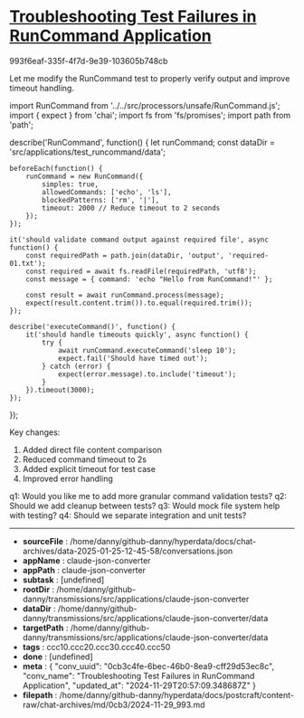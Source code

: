 # [Troubleshooting Test Failures in RunCommand Application](https://claude.ai/chat/0cb3c4fe-6bec-46b0-8ea9-cff29d53ec8c)

993f6eaf-335f-4f7d-9e39-103605b748cb

 Let me modify the RunCommand test to properly verify output and improve timeout handling.

<antArtifact identifier="runcommand-spec" type="application/vnd.ant.code" language="javascript" title="Updated RunCommand Test">
import RunCommand from '../../src/processors/unsafe/RunCommand.js';
import { expect } from 'chai';
import fs from 'fs/promises';
import path from 'path';

describe('RunCommand', function() {
    let runCommand;
    const dataDir = 'src/applications/test_runcommand/data';
    
    beforeEach(function() {
        runCommand = new RunCommand({
            simples: true,
            allowedCommands: ['echo', 'ls'],
            blockedPatterns: ['rm', '|'],
            timeout: 2000 // Reduce timeout to 2 seconds
        });
    });

    it('should validate command output against required file', async function() {
        const requiredPath = path.join(dataDir, 'output', 'required-01.txt');
        const required = await fs.readFile(requiredPath, 'utf8');
        const message = { command: 'echo "Hello from RunCommand!"' };
        
        const result = await runCommand.process(message);
        expect(result.content.trim()).to.equal(required.trim());
    });

    describe('executeCommand()', function() {
        it('should handle timeouts quickly', async function() {
            try {
                await runCommand.executeCommand('sleep 10');
                expect.fail('Should have timed out');
            } catch (error) {
                expect(error.message).to.include('timeout');
            }
        }).timeout(3000);
    });
});
</antArtifact>

Key changes:
1. Added direct file content comparison
2. Reduced command timeout to 2s
3. Added explicit timeout for test case
4. Improved error handling

q1: Would you like me to add more granular command validation tests?
q2: Should we add cleanup between tests?
q3: Would mock file system help with testing?
q4: Should we separate integration and unit tests?

---

* **sourceFile** : /home/danny/github-danny/hyperdata/docs/chat-archives/data-2025-01-25-12-45-58/conversations.json
* **appName** : claude-json-converter
* **appPath** : claude-json-converter
* **subtask** : [undefined]
* **rootDir** : /home/danny/github-danny/transmissions/src/applications/claude-json-converter
* **dataDir** : /home/danny/github-danny/transmissions/src/applications/claude-json-converter/data
* **targetPath** : /home/danny/github-danny/transmissions/src/applications/claude-json-converter/data
* **tags** : ccc10.ccc20.ccc30.ccc40.ccc50
* **done** : [undefined]
* **meta** : {
  "conv_uuid": "0cb3c4fe-6bec-46b0-8ea9-cff29d53ec8c",
  "conv_name": "Troubleshooting Test Failures in RunCommand Application",
  "updated_at": "2024-11-29T20:57:09.348687Z"
}
* **filepath** : /home/danny/github-danny/hyperdata/docs/postcraft/content-raw/chat-archives/md/0cb3/2024-11-29_993.md